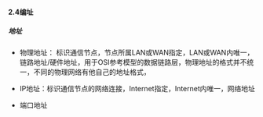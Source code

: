 #### 2.4编址
##### 地址
* 物理地址： 标识通信节点，节点所属LAN或WAN指定，LAN或WAN内唯一，链路地址/硬件地址，用于OSI参考模型的数据链路层，物理地址的格式并不统一，不同的物理网络有他自己的地址格式，

* IP地址：标识通信节点的网络连接，Internet指定，Internet内唯一，网络地址

* 端口地址